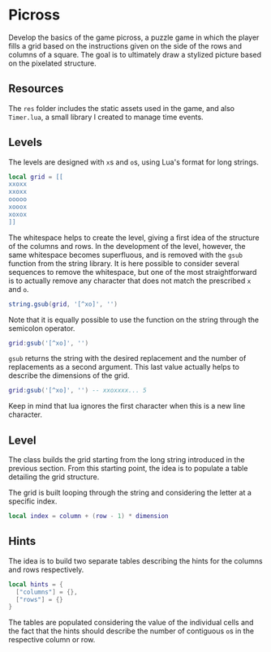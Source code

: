 # Picross

Develop the basics of the game picross, a puzzle game in which the player fills a grid based on the instructions given on the side of the rows and columns of a square. The goal is to ultimately draw a stylized picture based on the pixelated structure.

## Resources

The `res` folder includes the static assets used in the game, and also `Timer.lua`, a small library I created to manage time events.

## Levels

The levels are designed with `x`s and `o`s, using Lua's format for long strings.

```lua
local grid = [[
xxoxx
xxoxx
ooooo
xooox
xoxox
]]
```

The whitespace helps to create the level, giving a first idea of the structure of the columns and rows. In the development of the level, however, the same whitespace becomes superfluous, and is removed with the `gsub` function from the string library. It is here possible to consider several sequences to remove the whitespace, but one of the most straightforward is to actually remove any character that does not match the prescribed `x` and `o`.

```lua
string.gsub(grid, '[^xo]', '')
```

Note that it is equally possible to use the function on the string through the semicolon operator.

```lua
grid:gsub('[^xo]', '')
```

`gsub` returns the string with the desired replacement and the number of replacements as a second argument. This last value actually helps to describe the dimensions of the grid.

```lua
grid:gsub('[^xo]', '') -- xxoxxxx... 5
```

Keep in mind that lua ignores the first character when this is a new line character.

## Level

The class builds the grid starting from the long string introduced in the previous section. From this starting point, the idea is to populate a table detailing the grid structure.

The grid is built looping through the string and considering the letter at a specific index.

```lua
local index = column + (row - 1) * dimension
```

## Hints

The idea is to build two separate tables describing the hints for the columns and rows respectively.

```lua
local hints = {
  ["columns"] = {},
  ["rows"] = {}
}
```

The tables are populated considering the value of the individual cells and the fact that the hints should describe the number of contiguous `o`s in the respective column or row.
